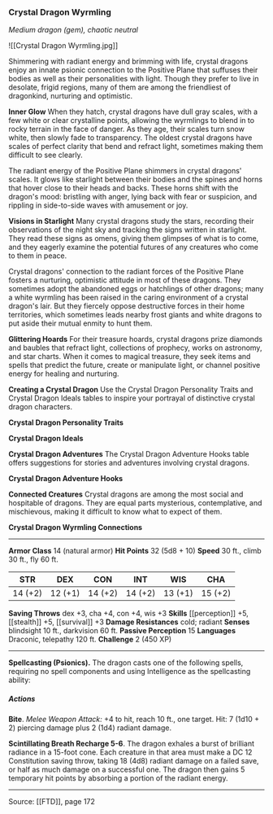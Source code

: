### Crystal Dragon Wyrmling
_Medium dragon (gem), chaotic neutral_

![[Crystal Dragon Wyrmling.jpg]]

Shimmering with radiant energy and brimming with life, crystal dragons enjoy an innate psionic connection to the Positive Plane that suffuses their bodies as well as their personalities with light. Though they prefer to live in desolate, frigid regions, many of them are among the friendliest of dragonkind, nurturing and optimistic.


**Inner Glow** When they hatch, crystal dragons have dull gray scales, with a few white or clear crystalline points, allowing the wyrmlings to blend in to rocky terrain in the face of danger. As they age, their scales turn snow white, then slowly fade to transparency. The oldest crystal dragons have scales of perfect clarity that bend and refract light, sometimes making them difficult to see clearly.

The radiant energy of the Positive Plane shimmers in crystal dragons' scales. It glows like starlight between their bodies and the spines and horns that hover close to their heads and backs. These horns shift with the dragon's mood: bristling with anger, lying back with fear or suspicion, and rippling in side-to-side waves with amusement or joy.


**Visions in Starlight** Many crystal dragons study the stars, recording their observations of the night sky and tracking the signs written in starlight. They read these signs as omens, giving them glimpses of what is to come, and they eagerly examine the potential futures of any creatures who come to them in peace.

Crystal dragons' connection to the radiant forces of the Positive Plane fosters a nurturing, optimistic attitude in most of these dragons. They sometimes adopt the abandoned eggs or hatchlings of other dragons; many a white wyrmling has been raised in the caring environment of a crystal dragon's lair. But they fiercely oppose destructive forces in their home territories, which sometimes leads nearby frost giants and white dragons to put aside their mutual enmity to hunt them.


**Glittering Hoards** For their treasure hoards, crystal dragons prize diamonds and baubles that refract light, collections of prophecy, works on astronomy, and star charts. When it comes to magical treasure, they seek items and spells that predict the future, create or manipulate light, or channel positive energy for healing and nurturing.


**Creating a Crystal Dragon** Use the Crystal Dragon Personality Traits and Crystal Dragon Ideals tables to inspire your portrayal of distinctive crystal dragon characters.

**Crystal Dragon Personality Traits** 


**Crystal Dragon Ideals** 



**Crystal Dragon Adventures** The Crystal Dragon Adventure Hooks table offers suggestions for stories and adventures involving crystal dragons.

**Crystal Dragon Adventure Hooks** 


**Connected Creatures** Crystal dragons are among the most social and hospitable of dragons. They are equal parts mysterious, contemplative, and mischievous, making it difficult to know what to expect of them.


**Crystal Dragon Wyrmling Connections** 






---

**Armor Class** 14 (natural armor)
**Hit Points** 32 (5d8 + 10)
**Speed** 30 ft., climb 30 ft., fly 60 ft.

| STR     | DEX     | CON     | INT     | WIS     | CHA     |
|---------|---------|---------|---------|---------|---------|
| 14 (+2) | 12 (+1) | 14 (+2) | 14 (+2) | 13 (+1) | 15 (+2) |

**Saving Throws** dex +3, cha +4, con +4, wis +3
**Skills** [[perception]] +5, [[stealth]] +5, [[survival]] +3
**Damage Resistances** cold; radiant
**Senses** blindsight 10 ft., darkvision 60 ft.
**Passive Perception** 15
**Languages** Draconic, telepathy 120 ft.
**Challenge** 2 (450 XP)

---

**Spellcasting (Psionics).** The dragon casts one of the following spells, requiring no spell components and using Intelligence as the spellcasting ability:

##### Actions
**Bite**. _Melee Weapon Attack:_ +4 to hit, reach 10 ft., one target. Hit: 7 (1d10 + 2) piercing damage plus 2 (1d4) radiant damage.

**Scintillating Breath Recharge 5-6**. The dragon exhales a burst of brilliant radiance in a 15-foot cone. Each creature in that area must make a DC 12 Constitution saving throw, taking 18 (4d8) radiant damage on a failed save, or half as much damage on a successful one. The dragon then gains 5 temporary hit points by absorbing a portion of the radiant energy.


---

Source: [[FTD]], page 172